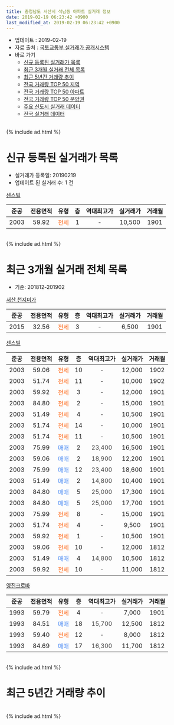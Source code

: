 ```yaml
---
title: 충청남도 서산시 석남동 아파트 실거래 정보
date: 2019-02-19 06:23:42 +0900
last_modified_at: 2019-02-19 06:23:42 +0900
---
```


* 업데이트 : 2019-02-19
* 자료 출처 : [국토교통부 실거래가 공개시스템](http://rt.molit.go.kr)
* 바로 가기
    * [신규 등록된 실거래가 목록](#신규-등록된-실거래가-목록)
    * [최근 3개월 실거래 전체 목록](#최근-3개월-실거래-전체-목록)
    * [최근 5년간 거래량 추이](#최근-5년간-거래량-추이)
    * [전국 거래량 TOP 50 지역](https://inasie.github.io/apt-trade-info/최근-3개월-전국에서-가장-거래가-많이-발생한-지역)
    * [전국 거래량 TOP 50 아파트](https://inasie.github.io/apt-trade-info/최근-3개월-전국에서-가장-거래가-많이-발생한-아파트)
    * [전국 거래량 TOP 50 분양권](https://inasie.github.io/apt-trade-info/최근-3개월-전국에서-가장-거래가-많이-발생한-분양권)
    * [주요 신도시 실거래 데이터](https://inasie.github.io/apt-trade-info/주요-신도시)
    * [전국 실거래 데이터](https://inasie.github.io/apt-trade-info/전국)
<br>
{% include ad.html %}
<br>

# 신규 등록된 실거래가 목록
* 실거래가 등록일: 20190219
* 업데이트 된 실거래 수: 1 건


[센스빌](https://search.naver.com/search.naver?query=%EC%B6%A9%EC%B2%AD%EB%82%A8%EB%8F%84+%EC%84%9C%EC%82%B0%EC%8B%9C+%EC%84%9D%EB%82%A8%EB%8F%99+%EC%84%BC%EC%8A%A4%EB%B9%8C)

|준공|전용면적|유형|층|역대최고가|실거래가|거래월|
|:---:|:---:|:---:|:---:|:---:|:---:|:---:|
|2003|59.92|<span style="color:#ff5a00">전세</span>|1|<span style="color:#444444">-</span>|10,500|1901|


<br>
{% include ad.html %}
<br>

# 최근 3개월 실거래 전체 목록
* 기준: 201812-201902


[서산 천지미가](https://search.naver.com/search.naver?query=%EC%B6%A9%EC%B2%AD%EB%82%A8%EB%8F%84+%EC%84%9C%EC%82%B0%EC%8B%9C+%EC%84%9D%EB%82%A8%EB%8F%99+%EC%84%9C%EC%82%B0+%EC%B2%9C%EC%A7%80%EB%AF%B8%EA%B0%80)

|준공|전용면적|유형|층|역대최고가|실거래가|거래월|
|:---:|:---:|:---:|:---:|:---:|:---:|:---:|
|2015|32.56|<span style="color:#ff5a00">전세</span>|3|<span style="color:#444444">-</span>|6,500|1901|

[센스빌](https://search.naver.com/search.naver?query=%EC%B6%A9%EC%B2%AD%EB%82%A8%EB%8F%84+%EC%84%9C%EC%82%B0%EC%8B%9C+%EC%84%9D%EB%82%A8%EB%8F%99+%EC%84%BC%EC%8A%A4%EB%B9%8C)

|준공|전용면적|유형|층|역대최고가|실거래가|거래월|
|:---:|:---:|:---:|:---:|:---:|:---:|:---:|
|2003|59.06|<span style="color:#ff5a00">전세</span>|10|<span style="color:#444444">-</span>|12,000|1902|
|2003|51.74|<span style="color:#ff5a00">전세</span>|11|<span style="color:#444444">-</span>|10,000|1902|
|2003|59.92|<span style="color:#ff5a00">전세</span>|3|<span style="color:#444444">-</span>|12,000|1901|
|2003|84.80|<span style="color:#ff5a00">전세</span>|2|<span style="color:#444444">-</span>|15,000|1901|
|2003|51.49|<span style="color:#ff5a00">전세</span>|4|<span style="color:#444444">-</span>|10,500|1901|
|2003|51.74|<span style="color:#ff5a00">전세</span>|14|<span style="color:#444444">-</span>|10,000|1901|
|2003|51.74|<span style="color:#ff5a00">전세</span>|11|<span style="color:#444444">-</span>|10,500|1901|
|2003|75.99|<span style="color:#4285f3">매매</span>|2|<span style="color:#444444">23,400</span>|16,500|1901|
|2003|59.06|<span style="color:#4285f3">매매</span>|2|<span style="color:#444444">18,900</span>|12,200|1901|
|2003|75.99|<span style="color:#4285f3">매매</span>|12|<span style="color:#444444">23,400</span>|18,600|1901|
|2003|51.49|<span style="color:#4285f3">매매</span>|2|<span style="color:#444444">14,800</span>|10,400|1901|
|2003|84.80|<span style="color:#4285f3">매매</span>|5|<span style="color:#444444">25,000</span>|17,300|1901|
|2003|84.80|<span style="color:#4285f3">매매</span>|5|<span style="color:#444444">25,000</span>|17,700|1901|
|2003|75.99|<span style="color:#ff5a00">전세</span>|8|<span style="color:#444444">-</span>|15,000|1901|
|2003|51.74|<span style="color:#ff5a00">전세</span>|4|<span style="color:#444444">-</span>|9,500|1901|
|2003|59.92|<span style="color:#ff5a00">전세</span>|1|<span style="color:#444444">-</span>|10,500|1901|
|2003|59.06|<span style="color:#ff5a00">전세</span>|10|<span style="color:#444444">-</span>|12,000|1812|
|2003|51.49|<span style="color:#4285f3">매매</span>|4|<span style="color:#444444">14,800</span>|10,500|1812|
|2003|59.92|<span style="color:#ff5a00">전세</span>|10|<span style="color:#444444">-</span>|11,000|1812|

[영진크로바](https://search.naver.com/search.naver?query=%EC%B6%A9%EC%B2%AD%EB%82%A8%EB%8F%84+%EC%84%9C%EC%82%B0%EC%8B%9C+%EC%84%9D%EB%82%A8%EB%8F%99+%EC%98%81%EC%A7%84%ED%81%AC%EB%A1%9C%EB%B0%94)

|준공|전용면적|유형|층|역대최고가|실거래가|거래월|
|:---:|:---:|:---:|:---:|:---:|:---:|:---:|
|1993|59.79|<span style="color:#ff5a00">전세</span>|4|<span style="color:#444444">-</span>|7,000|1901|
|1993|84.51|<span style="color:#4285f3">매매</span>|18|<span style="color:#444444">15,700</span>|12,500|1812|
|1993|59.40|<span style="color:#ff5a00">전세</span>|12|<span style="color:#444444">-</span>|8,000|1812|
|1993|84.69|<span style="color:#4285f3">매매</span>|17|<span style="color:#444444">16,300</span>|11,700|1812|


<br>
{% include ad.html %}
<br>

# 최근 5년간 거래량 추이


<div style="width:100%;">
    <canvas id="deal_progress" height="200"></canvas>
</div>

<script>
new Chart(document.getElementById("deal_progress"), {
    type: 'line',
    data: {
        labels: ['201402','201403','201404','201405','201406','201407','201408','201409','201410','201411','201412','201501','201502','201503','201504','201505','201506','201507','201508','201509','201510','201511','201512','201601','201602','201603','201604','201605','201606','201607','201608','201609','201610','201611','201612','201701','201702','201703','201704','201705','201706','201707','201708','201709','201710','201711','201712','201801','201802','201803','201804','201805','201806','201807','201808','201809','201810','201811','201812','201901','201902'],
        datasets: [{
            label: '매매',
            pointRadius: 1,
            data: [16, 11, 9, 6, 15, 11, 7, 15, 11, 9, 10, 9, 3, 10, 6, 6, 7, 8, 19, 27, 20, 22, 12, 21, 9, 6, 9, 11, 15, 13, 9, 13, 12, 11, 10, 5, 15, 12, 5, 11, 15, 11, 8, 9, 6, 5, 4, 9, 5, 8, 13, 14, 8, 4, 3, 3, 10, 7, 3, 6, 0],
            borderColor: "rgba(255, 201, 14, 1)",
            backgroundColor: "rgba(255, 201, 14, 0.5)",
            fill: false,
            lineTension: 0
        },{
            label: '전월세',
            pointRadius: 1,
            data: [4, 5, 4, 3, 0, 5, 1, 5, 8, 7, 0, 6, 4, 4, 5, 2, 0, 2, 2, 6, 5, 8, 6, 15, 6, 2, 10, 7, 6, 5, 4, 6, 5, 5, 4, 9, 2, 10, 3, 5, 5, 5, 2, 3, 8, 4, 1, 4, 4, 5, 5, 5, 3, 3, 5, 2, 3, 8, 3, 10, 2],
            borderColor: "rgba(0, 141, 185, 1)",
            backgroundColor: "rgba(0, 141, 185, 0.5)",
            fill: false,
            lineTension: 0
        }
        ]
    },
    options: {
        responsive: true,
        title: {
            display: false
        },
        tooltips: {
            mode: 'index',
            intersect: false
        },
        hover: {
            mode: 'nearest',
            intersect: true
        },
        scales: {
            xAxes: [{
                display: true,
                scaleLabel: {
                    display: true,
                    labelString: '년/월'
                }
            }],
            yAxes: [{
                display: true,
                ticks: {
                    suggestedMin: 0,
                },
                scaleLabel: {
                    display: true,
                    labelString: '실거래 수'
                }
            }]
        }
    }
});

</script>


<br>
{% include ad.html %}
<br>

